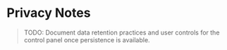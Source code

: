 # Privacy Notes

> TODO: Document data retention practices and user controls for the control
> panel once persistence is available.
